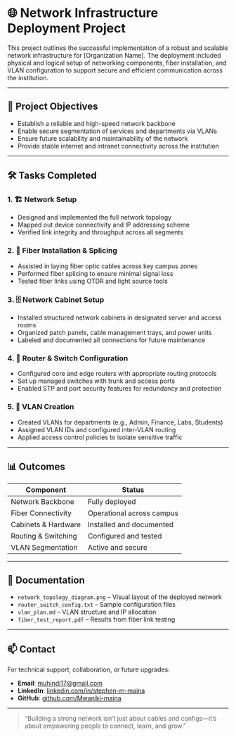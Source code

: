 # 🌐 Network Infrastructure Deployment Project

This project outlines the successful implementation of a robust and scalable network infrastructure for [Organization Name]. The deployment included physical and logical setup of networking components, fiber installation, and VLAN configuration to support secure and efficient communication across the institution.

---

## 🧭 Project Objectives

- Establish a reliable and high-speed network backbone
- Enable secure segmentation of services and departments via VLANs
- Ensure future scalability and maintainability of the network
- Provide stable internet and intranet connectivity across the institution

---

## 🛠️ Tasks Completed

### 1. 🏗️ Network Setup
- Designed and implemented the full network topology
- Mapped out device connectivity and IP addressing scheme
- Verified link integrity and throughput across all segments

### 2. 🔌 Fiber Installation & Splicing
- Assisted in laying fiber optic cables across key campus zones
- Performed fiber splicing to ensure minimal signal loss
- Tested fiber links using OTDR and light source tools

### 3. 🗄️ Network Cabinet Setup
- Installed structured network cabinets in designated server and access rooms
- Organized patch panels, cable management trays, and power units
- Labeled and documented all connections for future maintenance

### 4. 📡 Router & Switch Configuration
- Configured core and edge routers with appropriate routing protocols
- Set up managed switches with trunk and access ports
- Enabled STP and port security features for redundancy and protection

### 5. 🧩 VLAN Creation
- Created VLANs for departments (e.g., Admin, Finance, Labs, Students)
- Assigned VLAN IDs and configured inter-VLAN routing
- Applied access control policies to isolate sensitive traffic

---

## 📊 Outcomes

| Component              | Status       |
|------------------------|--------------|
| Network Backbone       | Fully deployed |
| Fiber Connectivity     | Operational across campus |
| Cabinets & Hardware    | Installed and documented |
| Routing & Switching    | Configured and tested |
| VLAN Segmentation      | Active and secure |

---

## 📁 Documentation

- `network_topology_diagram.png` – Visual layout of the deployed network  
- `router_switch_config.txt` – Sample configuration files  
- `vlan_plan.md` – VLAN structure and IP allocation  
- `fiber_test_report.pdf` – Results from fiber link testing  

---

## 📫 Contact

For technical support, collaboration, or future upgrades:

- **Email**: muhindi17@gmail.com  
- **LinkedIn**: [linkedin.com/in/stephen-m-maina](https://www.linkedin.com/in/stephen-m-maina)  
- **GitHub**: [github.com/Mwaniki-maina](https://github.com/Mwaniki-maina/Portfolio)
---

> “Building a strong network isn’t just about cables and configs—it’s about empowering people to connect, learn, and grow.”



